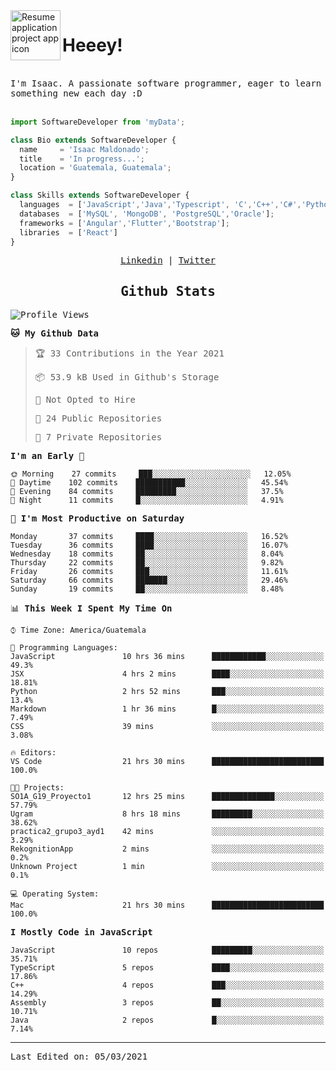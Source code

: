 <img align="left" width="80" height="80" src="https://raw.githubusercontent.com/sidbelbase/sidbelbase/master/wave.gif" alt="Resume application project app icon">

# Heeey!
 
</br>
 
<samp>
I'm Isaac. A passionate software programmer, eager to learn something new each day :D
</samp>
</br></br>



```js
import SoftwareDeveloper from 'myData';

class Bio extends SoftwareDeveloper {
  name     = 'Isaac Maldonado';
  title    = 'In progress...';
  location = 'Guatemala, Guatemala';
}

class Skills extends SoftwareDeveloper {
  languages  = ['JavaScript','Java','Typescript', 'C','C++','C#','Python','Assembly','Dart','Go'];
  databases  = ['MySQL', 'MongoDB', 'PostgreSQL','Oracle'];
  frameworks = ['Angular','Flutter','Bootstrap'];
  libraries  = ['React']
}
```

</p>
<samp>
<p align="center">
<a href="www.linkedin.com/in/isaac-maldonado-4745b2194">Linkedin</a> | <a href="https://twitter.com/Anaklusmos99">Twitter</a>
</p>

<h2 align="center"><samp>Github Stats</samp></h2>

<!--START_SECTION:waka-->
![Profile Views](http://img.shields.io/badge/Profile%20Views-18-blue)

**🐱 My Github Data** 

> 🏆 33 Contributions in the Year 2021
 > 
> 📦 53.9 kB Used in Github's Storage 
 > 
> 🚫 Not Opted to Hire
 > 
> 📜 24 Public Repositories 
 > 
> 🔑 7 Private Repositories  
 > 
**I'm an Early 🐤** 

```text
🌞 Morning    27 commits     ███░░░░░░░░░░░░░░░░░░░░░░   12.05% 
🌆 Daytime    102 commits    ███████████░░░░░░░░░░░░░░   45.54% 
🌃 Evening    84 commits     █████████░░░░░░░░░░░░░░░░   37.5% 
🌙 Night      11 commits     █░░░░░░░░░░░░░░░░░░░░░░░░   4.91%

```
📅 **I'm Most Productive on Saturday** 

```text
Monday       37 commits     ████░░░░░░░░░░░░░░░░░░░░░   16.52% 
Tuesday      36 commits     ████░░░░░░░░░░░░░░░░░░░░░   16.07% 
Wednesday    18 commits     ██░░░░░░░░░░░░░░░░░░░░░░░   8.04% 
Thursday     22 commits     ██░░░░░░░░░░░░░░░░░░░░░░░   9.82% 
Friday       26 commits     ███░░░░░░░░░░░░░░░░░░░░░░   11.61% 
Saturday     66 commits     ███████░░░░░░░░░░░░░░░░░░   29.46% 
Sunday       19 commits     ██░░░░░░░░░░░░░░░░░░░░░░░   8.48%

```


📊 **This Week I Spent My Time On** 

```text
⌚︎ Time Zone: America/Guatemala

💬 Programming Languages: 
JavaScript               10 hrs 36 mins      ████████████░░░░░░░░░░░░░   49.3% 
JSX                      4 hrs 2 mins        ████░░░░░░░░░░░░░░░░░░░░░   18.81% 
Python                   2 hrs 52 mins       ███░░░░░░░░░░░░░░░░░░░░░░   13.4% 
Markdown                 1 hr 36 mins        █░░░░░░░░░░░░░░░░░░░░░░░░   7.49% 
CSS                      39 mins             ░░░░░░░░░░░░░░░░░░░░░░░░░   3.08%

🔥 Editors: 
VS Code                  21 hrs 30 mins      █████████████████████████   100.0%

🐱‍💻 Projects: 
SO1A_G19_Proyecto1       12 hrs 25 mins      ██████████████░░░░░░░░░░░   57.79% 
Ugram                    8 hrs 18 mins       █████████░░░░░░░░░░░░░░░░   38.62% 
practica2_grupo3_ayd1    42 mins             ░░░░░░░░░░░░░░░░░░░░░░░░░   3.29% 
RekognitionApp           2 mins              ░░░░░░░░░░░░░░░░░░░░░░░░░   0.2% 
Unknown Project          1 min               ░░░░░░░░░░░░░░░░░░░░░░░░░   0.1%

💻 Operating System: 
Mac                      21 hrs 30 mins      █████████████████████████   100.0%

```

**I Mostly Code in JavaScript** 

```text
JavaScript               10 repos            █████████░░░░░░░░░░░░░░░░   35.71% 
TypeScript               5 repos             ████░░░░░░░░░░░░░░░░░░░░░   17.86% 
C++                      4 repos             ███░░░░░░░░░░░░░░░░░░░░░░   14.29% 
Assembly                 3 repos             ██░░░░░░░░░░░░░░░░░░░░░░░   10.71% 
Java                     2 repos             █░░░░░░░░░░░░░░░░░░░░░░░░   7.14%

```



<!--END_SECTION:waka-->

------

Last Edited on: 05/03/2021

